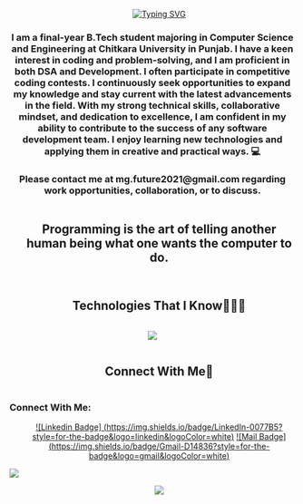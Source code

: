 

 <a href="https://git.io/typing-svg">
  <ul align="center">
   <img src="https://readme-typing-svg.herokuapp.com?font=Fira+Code&pause=1000&random=false&width=435&lines=Hello+World!;I'm+Manvi+Gupta;Nice+to+meet+you." alt="Typing SVG" />
  </ul>
 </a>
<h3 align="center"> I am a final-year B.Tech student majoring in Computer Science and Engineering at Chitkara University in Punjab. I have a keen interest in coding and problem-solving, and I am proficient in both DSA and Development. I often participate in competitive coding contests. I continuously seek opportunities to expand my knowledge and stay current with the latest advancements in the field. With my strong technical skills, collaborative mindset, and dedication to excellence, I am confident in my ability to contribute to the success of any software development team. 
I enjoy learning new technologies and applying them in creative and practical ways. 💻</h3>

<h3 align="center"> Please contact me at mg.future2021@gmail.com regarding work opportunities, collaboration, or to discuss.</h3>


<!--h2 without bottom border-->
<div id="user-content-toc">
  <ul align="center">
    <summary><h2 style="display: inline-block">Programming is the art of telling another human being what one wants the computer to do.</h2></summary>
  </ul>
</div>



</p>        
<!--- stats (end) -->


<!--h1 without bottom border-->
<div id="user-content-toc">
  <ul align="center">
    <summary><h2 style="display: inline-block">Technologies That I Know👨🏻‍💻</h2></summary>
  </ul>
</div>
<!--tech stack icons-->
<p align="center">
  <a href="https://skillicons.dev">
    <img src="https://skillicons.dev/icons?i=git,bootstrap,cpp,css,discord,express,html,java,js,nodejs,react,vscode&perline=14" />
  </a>
</p>


<!-- Connect with me -->
<!--h2 without bottom border-->
<div id="user-content-toc">
  <ul align="center">
    <summary><h2 style="display: inline-block">Connect With Me🤝</h2></summary>
  </ul>
</div>

### Connect With Me:
<ul align="center">
 
[![Linkedin Badge] (https://img.shields.io/badge/LinkedIn-0077B5?style=for-the-badge&logo=linkedin&logoColor=white)](https://www.linkedin.com/in/manvi-gupta-649111221/) 
[![Mail Badge] (https://img.shields.io/badge/Gmail-D14836?style=for-the-badge&logo=gmail&logoColor=white)](mailto:mg.future2021@gmail.com)
</ul>

<!--icons and links-->
<!--<p align="center">
<a href="https://www.linkedin.com/in/manvi-gupta-649111221/" target="blank"><img align="center" src="https://user-images.githubusercontent.com/88904952/234979284-68c11d7f-1acc-4f0c-ac78-044e1037d7b0.png" alt="linkedin" height="50" width="50" /></a>-->



<!--horizontal divider(gradiant)-->
<img src="https://user-images.githubusercontent.com/73097560/115834477-dbab4500-a447-11eb-908a-139a6edaec5c.gif">
<ul align="center">
<img align="center" src="https://github-readme-stats.vercel.app/api/top-langs/?username=manvigupta251&layout=compact&theme=yeblu&hide_border=true&&langs_count=8" />
</ul>

